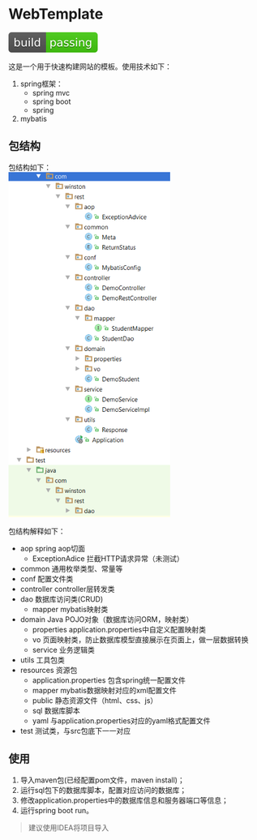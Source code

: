 # WebTemplate
![](/image/build-passing-brightgreen.svg)

这是一个用于快速构建网站的模板。使用技术如下：
1. spring框架：
	- spring mvc
	- spring boot
	- spring
2. mybatis

## 包结构
包结构如下：<br>
![](/image/resttemplate-package.PNG)

包结构解释如下：
- aop spring aop切面
	- ExceptionAdice 拦截HTTP请求异常（未测试）
- common 通用枚举类型、常量等
- conf 配置文件类
- controller controller层转发类
- dao 数据库访问类(CRUD)
	- mapper mybatis映射类
- domain Java POJO对象（数据库访问ORM，映射类）
	- properties application.properties中自定义配置映射类
	- vo 页面映射类，防止数据库模型直接展示在页面上，做一层数据转换
	- service 业务逻辑类
- utils 工具包类
- resources 资源包
	- application.properties 包含spring统一配置文件
	- mapper mybatis数据映射对应的xml配置文件
	- public 静态资源文件（html、css、js）
	- sql 数据库脚本
	- yaml 与application.properties对应的yaml格式配置文件
- test 测试类，与src包底下一一对应

## 使用
1. 导入maven包(已经配置pom文件，maven install)；
1. 运行sql包下的数据库脚本，配置对应访问的数据库；
2. 修改application.properties中的数据库信息和服务器端口等信息；
3. 运行spring boot run。

> 建议使用IDEA将项目导入